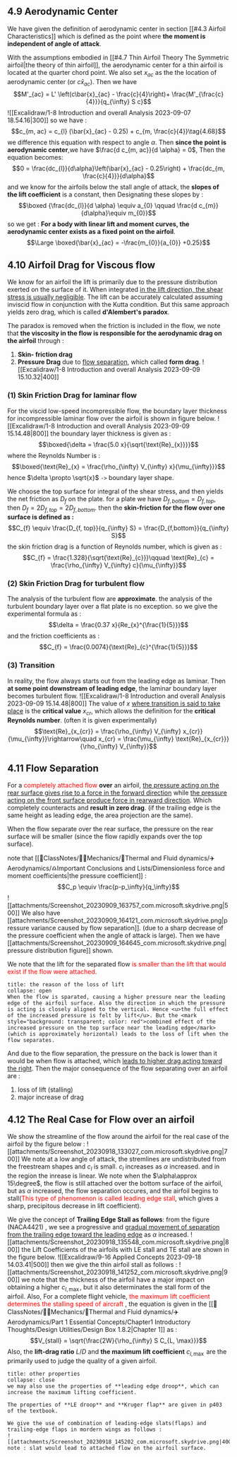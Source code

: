 ## 4.9 Aerodynamic Center 
We have given the definition of aerodynamic center in section [[#4.3 Airfoil Characteristics]] which is defined as the point where **the moment is independent of angle of attack**. 

With the assumptions embodied in [[#4.7 Thin Airfoil Theory The Symmetric airfoil|the theory of thin airfoil]], the aerodynamic center for a thin airfoil is located at the quarter chord point. We also set $x_{ac}$ as the the location of aerodynamic center (or $c\bar{x}_{ac}$). Then we have 
$$M'_{ac} = L' \left(c\bar{x}_{ac} - \frac{c}{4}\right)+ \frac{M'_{\frac{c}{4}}}{q_{\infty} S c}$$
![[Excalidraw/1-8 Introduction and overall  Analysis 2023-09-07 18.54.16|300]]
so we have : 
$$c_{m, ac} = c_{l} (\bar{x}_{ac} - 0.25) + c_{m, \frac{c}{4}}\tag{4.68}$$
we difference this equation with respect to angle $\alpha$. Then **since the point is aerodynamic center**,we have $\frac{d c_{m, ac}}{d \alpha} = 0$, Then the equation becomes: 
$$0 = \frac{dc_{l}}{d\alpha}\left(\bar{x}_{ac} - 0.25\right) + \frac{dc_{m, \frac{c}{4}}}{d\alpha}$$
and we know for the airfoils below the stall angle of attack, the **slopes of the lift coefficient** 
is a constant, then Designating these slopes by : 
$$\boxed {\frac{dc_{l}}{d \alpha} \equiv a_{0} \qquad  \frac{d c_{m}}{d\alpha}\equiv m_{0}}$$
so we get : **For a body with linear lift and moment curves, the aerodynamic center exists as a fixed point on the airfoil**. 
$$\Large \boxed{\bar{x}_{ac} = -\frac{m_{0}}{a_{0}} +0.25}$$
## 4.10 Airfoil Drag for Viscous flow 
We know for an airfoil the lift is primarily due to the pressure distribution exerted on the surface of it. When integrated <u>in the lift direction, the shear stress is usually negligible</u>. The lift can be accurately calculated assuming inviscid flow in  conjunction with the Kutta condition. But this same approach yields zero drag, which is called **d'Alembert's paradox**. 

The paradox is removed when the friction is included in the flow, we note that **the viscosity in the flow is responsible for the aerodynamic drag on the airfoil** through : 
1. **Skin- friction drag** 
2. **Pressure Drag** due to <u>flow separation</u>, which called **form drag**.
![[Excalidraw/1-8 Introduction and overall  Analysis 2023-09-09 15.10.32|400]]
### (1) Skin Friction Drag for laminar flow
For the viscid low-speed incompressible flow, the boundary layer thickness for incompressible laminar flow over the airfoil is shown in figure below.
![[Excalidraw/1-8 Introduction and overall  Analysis 2023-09-09 15.14.48|800]]
the boundary layer thickness is given as : 
$$\boxed{\delta = \frac{5.0 x}{\sqrt{\text{Re}_{x}}}}$$
where the Reynolds Number is : 
$$\boxed{\text{Re}_{x} = \frac{\rho_{\infty} V_{\infty} x}{\mu_{\infty}}}$$
hence $\delta \propto \sqrt{x}$ `->` boundary layer shape. 

We choose the top surface for integral of the shear stress, and then yields the net friction as $D_f$ on the plate. for a plate we have $D_{f, bottom} = D_{f, top}$, then $D_{f} = 2D_{f, top} =  2D_{f, bottom}$. 
then the **skin-friction for the flow over one surface is defined as :** 
$$C_{f} \equiv  \frac{D_{f, top}}{q_{\infty} S} = \frac{D_{f,bottom}}{q_{\infty} S}$$
the skin friction drag is a function of Reynolds number, which is given as : 
$$C_{f} = \frac{1.328}{\sqrt{\text{Re}_{c}}}\qquad  \text{Re}_{c} = \frac{\rho_{\infty} V_{\infty} c}{\mu_{\infty}}$$
### (2) Skin Friction Drag for turbulent flow
The analysis of the turbulent flow are **approximate**. the analysis of the turbulent boundary layer over a flat plate is no exception. so we give the experimental formula as : 
$$\delta = \frac{0.37 x}{Re_{x}^{\frac{1}{5}}}$$
and the friction coefficients as : 
$$C_{f} = \frac{0.0074}{\text{Re}_{c}^{\frac{1}{5}}}$$
### (3) Transition 
In reality, the flow always starts out from the leading edge as laminar. Then **at some point downstream of leading edge**, the laminar boundary layer becomes turbulent flow. 
![[Excalidraw/1-8 Introduction and overall  Analysis 2023-09-09 15.14.48|800]]
The value of $x$ <u>where transition is said to take place</u> is the **critical value** $x_{cr}$, which allows the definition for the **critical Reynolds number**. (often it is given experimentally)
$$\text{Re}_{x_{cr}} = \frac{\rho_{\infty} V_{\infty} x_{cr}}{\mu_{\infty}}\rightarrow\quad  x_{cr} = \frac{\mu_{\infty} \text{Re}_{x_{cr}}}{\rho_{\infty} V_{\infty}}$$

## 4.11 Flow Separation 
For a <mark style="background: transparent; color: red">completely attached flow</mark> **over** an airfoil, <u>the pressure acting on the rear surface gives rise to a force in the forward direction</u>  while <u>the pressure acting on the front surface produce force in rearward direction</u>. Which completely counteracts and **result in zero drag**. (if the trailing edge is the same height as leading edge, the area projection are the same). 

When the flow separate over the rear surface, the pressure on the rear surface will be smaller (since the flow rapidly expands over the top surface). 

note that [[📘ClassNotes/👨‍🔧Mechanics/🌊Thermal and Fluid dynamics/✈️Aerodynamics/♎Important Conclusions and Lists/Dimensionless force and moment coefficients|the pressure coefficient]] : 
$$C_p \equiv \frac{p-p_\infty}{q_\infty}$$
![[attachments/Screenshot_20230909_163757_com.microsoft.skydrive.png|500]]
We also have [[attachments/Screenshot_20230909_164121_com.microsoft.skydrive.png|pressure variance caused by flow separation]]. (due to a sharp decrease of the pressure coefficient when the angle of attack is large). Then we have [[attachments/Screenshot_20230909_164645_com.microsoft.skydrive.png|pressure distribution figure]] shown.

We note that the lift for the separated flow<mark style="background: transparent; color: red"> is smaller than the lift that would exist if the flow were attached</mark>. 
`````ad-note
title: the reason of the loss of lift 
collapse: open
When the flow is sparated, causing a higher pressure near the leading edge of the airfoil surface. Also the direction in which the pressure is acting is closely aligned to the vertical. Hence <u>the full effect of the increased pressure is felt by lift</u>. But the <mark style="background: transparent; color: red">combined effect of the increased pressure on the top surface near the leading edge</mark> (which is approximately horizontal) leads to the loss of lift when the flow separates.
`````

And due to the flow separation, the pressure on the back is lower than it would be when flow is attached, which <u>leads to higher drag acting toward the right</u>. Then the major consequence of the flow separating over an airfoil are :
1. loss of lift (stalling)
2. major increase of drag 

## 4.12 The Real Case for Flow over an airfoil 
We show the streamline of the flow around the airfoil for the real case of the airfoil by the figure below :
![[attachments/Screenshot_20230918_133027_com.microsoft.skydrive.png|700]]
We note at a low angle of attack, the stremlines are undistributed from the freestream shapes and $c_l$ is small. $c_l$ increases as $\alpha$ increased. and in the region the inrease is linear. We note when the $\alpha\approx 15\degree$, the flow is still attached over the bottom surface of the airfoil, but as $\alpha$ increased, the flow separation occures, and the airfoil begins to stall(<mark style="background: transparent; color: red">This type of phenomenon is called leading edge stall</mark>, which gives a sharp, precipitous decrease in lift coefficient). 

We give the concept of **Trailing Edge Stall as follows**: from the figure (NACA4421) , we see a progressive and <u>gradual movement of separation from the trailing edge toward the leading edge</u>  as $\alpha$ increased. 
![[attachments/Screenshot_20230918_135548_com.microsoft.skydrive.png|800]]
the Lift Coefficients of the airfoils with LE stall and TE stall are shown in the figure below. 
![[Excalidraw/9-16 Applied Concepts 2023-09-18 14.03.41|500]]
then we give the thin airfoil stall as follows : 
![[attachments/Screenshot_20230918_141252_com.microsoft.skydrive.png|900]]
we note that the thickness of the airfoil have a major impact on obtaining a higher $c_{l,\max}$, but it also determinates the stall form of the airfoil. Also, For a complete flight vehicle,  <mark style="background: transparent; color: red">the maximum lift coefficient determines the stalling speed of aircraft</mark> , the equation is given in the [[📘ClassNotes/👨‍🔧Mechanics/🌊Thermal and Fluid dynamics/✈️Aerodynamics/Part 1 Essential Concepts/Chapter1 Introductory Thoughts/Design Utilities/Design Box 1.8.2|Chapter 1]] as : 
$$V_{stall} = \sqrt{\frac{2W}{\rho_{\infty} S C_{L, \max}}}$$
Also, the **lift-drag ratio** $L/D$ and **the maximum lift coefficient** $c_{l,\max}$ are the primarily used to judge the quality of a given airfoil. 

`````ad-note
title: other properties 
collapse: close
we may also use the properties of **leading edge droop**, which can increase the maximum lifting coefficient. 

The properties of **LE droop** and **Kruger flap** are given in p403 of the textbook. 

We give the use of combination of leading-edge slats(flaps) and trailing-edge flaps in mordern wings as follows : 
![[attachments/Screenshot_20230918_145202_com.microsoft.skydrive.png|400]]
note : slat would lead to attached flow on the airfoil surface. 
`````

